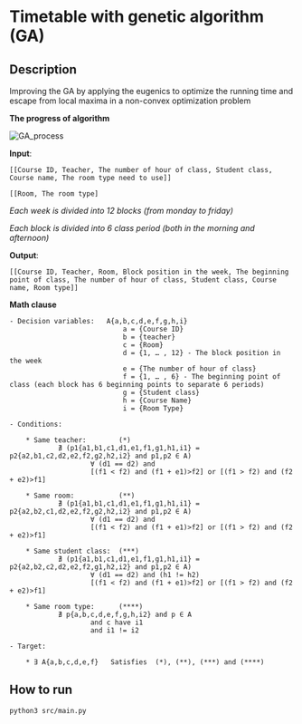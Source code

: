 # Timetable with genetic algorithm (GA)


## Description

Improving the GA by applying the eugenics to optimize the running time and escape from local maxima in a non-convex optimization problem

**The progress of algorithm**

![GA_process](https://user-images.githubusercontent.com/20589233/183609079-98006dd6-83e8-422c-a3a5-e48b72d7833e.png)


**Input**:

    [[Course ID, Teacher, The number of hour of class, Student class, Course name, The room type need to use]]

    [[Room, The room type]

*Each week is divided into 12 blocks (from monday to friday)*

*Each block is divided into 6 class period (both in the morning and afternoon)*


**Output**:

    [[Course ID, Teacher, Room, Block position in the week, The beginning point of class, The number of hour of class, Student class, Course name, Room type]]


**Math clause**

    - Decision variables:   A{a,b,c,d,e,f,g,h,i} 
                                a = {Course ID}
                                b = {teacher} 
                                c = {Room} 
                                d = {1, … , 12} - The block position in the week 
                                e = {The number of hour of class} 
                                f = {1, … , 6} - The beginning point of class (each block has 6 beginning points to separate 6 periods)
                                g = {Student class}
                                h = {Course Name}
                                i = {Room Type}

    - Conditions:    

        * Same teacher:        (*)      
                ∄ (p1{a1,b1,c1,d1,e1,f1,g1,h1,i1} = p2{a2,b1,c2,d2,e2,f2,g2,h2,i2} and p1,p2 ∈ A) 
	                    ∀ (d1 == d2) and 
			            [(f1 < f2) and (f1 + e1)>f2] or [(f1 > f2) and (f2 + e2)>f1] 

        * Same room:           (**)        
                ∄ (p1{a1,b1,c1,d1,e1,f1,g1,h1,i1} = p2{a2,b2,c1,d2,e2,f2,g2,h2,i2} and p1,p2 ∈ A)
	                    ∀ (d1 == d2) and 
			            [(f1 < f2) and (f1 + e1)>f2] or [(f1 > f2) and (f2 + e2)>f1]

        * Same student class:  (***)
                ∄ (p1{a1,b1,c1,d1,e1,f1,g1,h1,i1} = p2{a2,b2,c2,d2,e2,f2,g1,h2,i2} and p1,p2 ∈ A)
	                    ∀ (d1 == d2) and (h1 != h2)
			            [(f1 < f2) and (f1 + e1)>f2] or [(f1 > f2) and (f2 + e2)>f1]

        * Same room type:      (****)
                ∄ p{a,b,c,d,e,f,g,h,i2} and p ∈ A
                        and c have i1
                        and i1 != i2

    - Target:

        * ∃ A{a,b,c,d,e,f}   Satisfies  (*), (**), (***) and (****)


## How to run 
    python3 src/main.py
